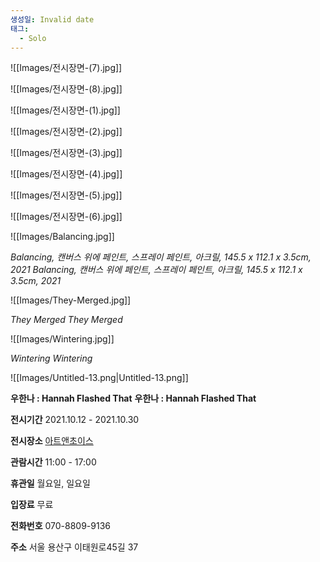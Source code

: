```yaml
---
생성일: Invalid date
태그:
  - Solo
---
```

  

![[Images/전시장면-(7).jpg]]

  

  


![[Images/전시장면-(8).jpg]]

  

  


![[Images/전시장면-(1).jpg]]

  

  


![[Images/전시장면-(2).jpg]]

  

  


![[Images/전시장면-(3).jpg]]

  

  

  


![[Images/전시장면-(4).jpg]]

  

  


![[Images/전시장면-(5).jpg]]

  

  


![[Images/전시장면-(6).jpg]]

  

  


![[Images/Balancing.jpg]]

*Balancing, 캔버스 위에 페인트, 스프레이 페인트, 아크릴, 145.5 x 112.1 x 3.5cm, 2021*
*Balancing, 캔버스 위에 페인트, 스프레이 페인트, 아크릴, 145.5 x 112.1 x 3.5cm, 2021*

  

  


![[Images/They-Merged.jpg]]

*They Merged*
*They Merged*

  

  


![[Images/Wintering.jpg]]

*Wintering*
*Wintering*

  

  

  


![[Images/Untitled-13.png|Untitled-13.png]]

**우한나 : Hannah Flashed That**
**우한나 : Hannah Flashed That**

**전시기간** 2021.10.12 - 2021.10.30

**전시장소** [아트앤초이스](https://m.art-map.co.kr/gallery/view.php?idx=5012)

**관람시간** 11:00 - 17:00

**휴관일** 월요일, 일요일

**입장료** 무료

**전화번호** 070-8809-9136

**주소** 서울 용산구 이태원로45길 37